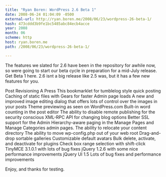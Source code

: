 ```yaml
---
title: "Ryan Boren: WordPress 2.6 Beta 1"
date: 2008-06-24 01:04:09 -0500
external-url: http://ryan.boren.me/2008/06/23/wordpress-26-beta-1/
hash: 473cddd3b9fe1bc5485abc84ecb4acce
year: 2008
month: 06
scheme: http
host: ryan.boren.me
path: /2008/06/23/wordpress-26-beta-1/

---
```


The features we slated for 2.6 have been in the repository for awhile now, so were going to start our beta cycle in preparation for a mid-July release. Get Beta 1 here. 2.6 isnt a big release like 2.5 was, but it has a few new features for you.


Post Revisioning
A Press This bookmarklet for tumblelog style quick posting
Caching of static files with Gears for faster Admin page loads
A new and improved image editing dialog that offers lots of control over the images in your posts
Theme previewing as seen on WordPress.com
Built-in word counting in the post editor
The ability to disable remote publishing for the security conscious
XML-RPC API for changing blog options
Better SSL support for the Admin
Hierarchy-aware paging in the Manage Pages and Manage Categories admin pages.
The ability to relocate your content directory
The ability to move wp-config.php out of your web root
Drag-and-drop sortable galleries
Customizable default avatars
Bulk delete, activate, and deactivate for plugins
Check box range selection with shift-click
TinyMCE 3.1.0.1 with lots of bug fixes
jQuery 1.2.6 with some nice performance improvements
jQuery UI 1.5
Lots of bug fixes and performance improvements

Enjoy, and thanks for testing.
